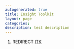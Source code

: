 ```yaml
---
autogenerated: true
title: Insight Toolkit
layout: page
categories: 
description: test description
---
```


1.  REDIRECT [ITK](ITK)
